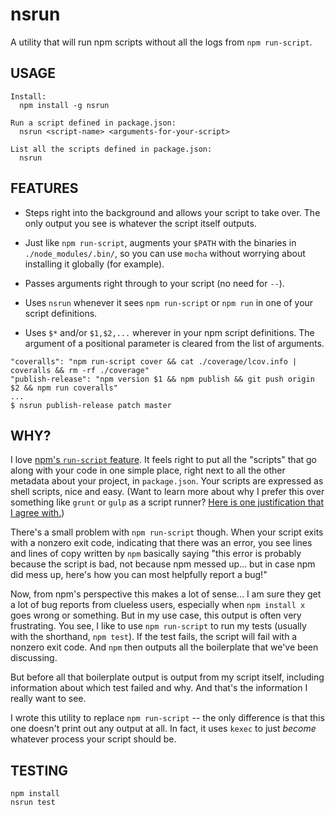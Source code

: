 # nsrun

A utility that will run npm scripts without all the logs from `npm run-script`.


## USAGE

```
Install:
  npm install -g nsrun

Run a script defined in package.json:
  nsrun <script-name> <arguments-for-your-script>

List all the scripts defined in package.json:
  nsrun
```

## FEATURES

- Steps right into the background and allows your script to take over. The only
  output you see is whatever the script itself outputs.

- Just like `npm run-script`, augments your `$PATH` with the binaries in
  `./node_modules/.bin/`, so you can use `mocha` without worrying about
  installing it globally (for example).

- Passes arguments right through to your script (no need for `--`).

- Uses `nsrun` whenever it sees `npm run-script` or `npm run` in one of
  your script definitions.

- Uses `$*` and/or `$1,$2,...` wherever in your npm script definitions. The argument 
  of a positional parameter is cleared from the list of arguments.
```
"coveralls": "npm run-script cover && cat ./coverage/lcov.info | coveralls && rm -rf ./coverage"
"publish-release": "npm version $1 && npm publish && git push origin $2 && npm run coveralls"
...
$ nsrun publish-release patch master
```

## WHY?

I love [npm's `run-script` feature](https://docs.npmjs.com/cli/run-script). It
feels right to put all the "scripts" that go along with your code in one simple
place, right next to all the other metadata about your project, in
`package.json`. Your scripts are expressed as shell scripts, nice and easy.
(Want to learn more about why I prefer this over something like `grunt` or
`gulp` as a script runner? [Here is one justification that I agree
with.](http://blog.keithcirkel.co.uk/why-we-should-stop-using-grunt/))

There's a small problem with `npm run-script` though. When your script exits
with a nonzero exit code, indicating that there was an error, you see lines and
lines of copy written by `npm` basically saying "this error is probably because
the script is bad, not because npm messed up... but in case npm did mess up,
here's how you can most helpfully report a bug!"

Now, from npm's perspective this makes a lot of sense... I am sure they get a
lot of bug reports from clueless users, especially when `npm install x` goes
wrong or something. But in my use case, this output is often very frustrating.
You see, I like to use `npm run-script` to run my tests (usually with the
shorthand, `npm test`). If the test fails, the script will fail with a nonzero
exit code. And `npm` then outputs all the boilerplate that we've been
discussing.

But before all that boilerplate output is output from my script itself,
including information about which test failed and why. And that's the
information I really want to see.

I wrote this utility to replace `npm run-script` -- the only difference is that
this one doesn't print out any output at all. In fact, it uses `kexec` to just
*become* whatever process your script should be.

## TESTING

```
npm install
nsrun test
```
